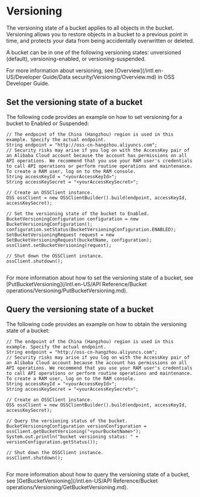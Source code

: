 # Versioning

The versioning state of a bucket applies to all objects in the bucket. Versioning allows you to restore objects in a bucket to a previous point in time, and protects your data from being accidentally overwritten or deleted.

A bucket can be in one of the following versioning states: unversioned \(default\), versioning-enabled, or versioning-suspended.

For more information about versioning, see [Overview](/intl.en-US/Developer Guide/Data security/Versioning/Overview.md) in OSS Developer Guide.

## Set the versioning state of a bucket

The following code provides an example on how to set versioning for a bucket to Enabled or Suspended:

```
// The endpoint of the China (Hangzhou) region is used in this example. Specify the actual endpoint.
String endpoint = "http://oss-cn-hangzhou.aliyuncs.com";
// Security risks may arise if you log on with the AccessKey pair of an Alibaba Cloud account because the account has permissions on all API operations. We recommend that you use your RAM user's credentials to call API operations or perform routine operations and maintenance. To create a RAM user, log on to the RAM console.
String accessKeyId = "<yourAccessKeyId>";
String accessKeySecret = "<yourAccessKeySecret>";

// Create an OSSClient instance.
OSS ossClient = new OSSClientBuilder().build(endpoint, accessKeyId, accessKeySecret);

// Set the versioning state of the bucket to Enabled.
BucketVersioningConfiguration configuration = new BucketVersioningConfiguration();
configuration.setStatus(BucketVersioningConfiguration.ENABLED);
SetBucketVersioningRequest request = new SetBucketVersioningRequest(bucketName, configuration);
ossClient.setBucketVersioning(request);

// Shut down the OSSClient instance.
ossClient.shutdown();
                
```

For more information about how to set the versioning state of a bucket, see [PutBucketVersioning](/intl.en-US/API Reference/Bucket operations/Versioning/PutBucketVersioning.md).

## Query the versioning state of a bucket

The following code provides an example on how to obtain the versioning state of a bucket:

```
// The endpoint of the China (Hangzhou) region is used in this example. Specify the actual endpoint.
String endpoint = "http://oss-cn-hangzhou.aliyuncs.com";
// Security risks may arise if you log on with the AccessKey pair of an Alibaba Cloud account because the account has permissions on all API operations. We recommend that you use your RAM user's credentials to call API operations or perform routine operations and maintenance. To create a RAM user, log on to the RAM console.
String accessKeyId = "<yourAccessKeyId>";
String accessKeySecret = "<yourAccessKeySecret>";

// Create an OSSClient instance.
OSS ossClient = new OSSClientBuilder().build(endpoint, accessKeyId, accessKeySecret);

// Query the versioning status of the bucket.
BucketVersioningConfiguration versionConfiguration = ossClient.getBucketVersioning("<yourBucketName>");
System.out.println("bucket versioning status: " + versionConfiguration.getStatus());

// Shut down the OSSClient instance.
ossClient.shutdown();
                
```

For more information about how to query the versioning state of a bucket, see [GetBucketVersioning](/intl.en-US/API Reference/Bucket operations/Versioning/GetBucketVersioning.md).

